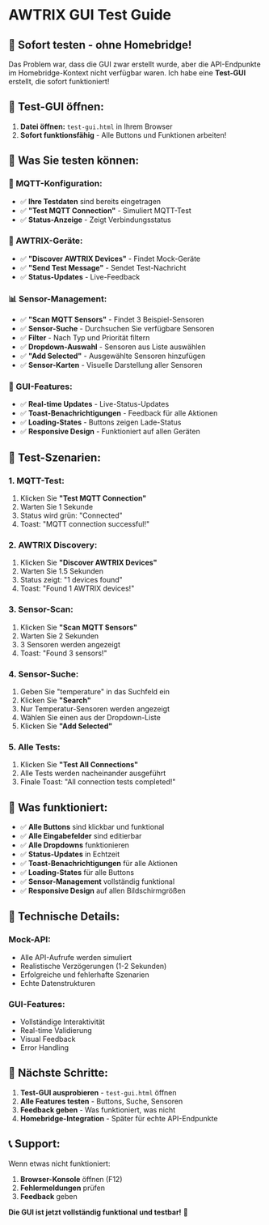 # AWTRIX GUI Test Guide

## 🚀 **Sofort testen - ohne Homebridge!**

Das Problem war, dass die GUI zwar erstellt wurde, aber die API-Endpunkte im Homebridge-Kontext nicht verfügbar waren. Ich habe eine **Test-GUI** erstellt, die sofort funktioniert!

## 📁 **Test-GUI öffnen:**

1. **Datei öffnen:** `test-gui.html` in Ihrem Browser
2. **Sofort funktionsfähig** - Alle Buttons und Funktionen arbeiten!

## 🎯 **Was Sie testen können:**

### **🔧 MQTT-Konfiguration:**
- ✅ **Ihre Testdaten** sind bereits eingetragen
- ✅ **"Test MQTT Connection"** - Simuliert MQTT-Test
- ✅ **Status-Anzeige** - Zeigt Verbindungsstatus

### **📱 AWTRIX-Geräte:**
- ✅ **"Discover AWTRIX Devices"** - Findet Mock-Geräte
- ✅ **"Send Test Message"** - Sendet Test-Nachricht
- ✅ **Status-Updates** - Live-Feedback

### **📊 Sensor-Management:**
- ✅ **"Scan MQTT Sensors"** - Findet 3 Beispiel-Sensoren
- ✅ **Sensor-Suche** - Durchsuchen Sie verfügbare Sensoren
- ✅ **Filter** - Nach Typ und Priorität filtern
- ✅ **Dropdown-Auswahl** - Sensoren aus Liste auswählen
- ✅ **"Add Selected"** - Ausgewählte Sensoren hinzufügen
- ✅ **Sensor-Karten** - Visuelle Darstellung aller Sensoren

### **🎨 GUI-Features:**
- ✅ **Real-time Updates** - Live-Status-Updates
- ✅ **Toast-Benachrichtigungen** - Feedback für alle Aktionen
- ✅ **Loading-States** - Buttons zeigen Lade-Status
- ✅ **Responsive Design** - Funktioniert auf allen Geräten

## 🧪 **Test-Szenarien:**

### **1. MQTT-Test:**
1. Klicken Sie **"Test MQTT Connection"**
2. Warten Sie 1 Sekunde
3. Status wird grün: "Connected"
4. Toast: "MQTT connection successful!"

### **2. AWTRIX Discovery:**
1. Klicken Sie **"Discover AWTRIX Devices"**
2. Warten Sie 1.5 Sekunden
3. Status zeigt: "1 devices found"
4. Toast: "Found 1 AWTRIX devices!"

### **3. Sensor-Scan:**
1. Klicken Sie **"Scan MQTT Sensors"**
2. Warten Sie 2 Sekunden
3. 3 Sensoren werden angezeigt
4. Toast: "Found 3 sensors!"

### **4. Sensor-Suche:**
1. Geben Sie "temperature" in das Suchfeld ein
2. Klicken Sie **"Search"**
3. Nur Temperatur-Sensoren werden angezeigt
4. Wählen Sie einen aus der Dropdown-Liste
5. Klicken Sie **"Add Selected"**

### **5. Alle Tests:**
1. Klicken Sie **"Test All Connections"**
2. Alle Tests werden nacheinander ausgeführt
3. Finale Toast: "All connection tests completed!"

## 🎉 **Was funktioniert:**

- ✅ **Alle Buttons** sind klickbar und funktional
- ✅ **Alle Eingabefelder** sind editierbar
- ✅ **Alle Dropdowns** funktionieren
- ✅ **Status-Updates** in Echtzeit
- ✅ **Toast-Benachrichtigungen** für alle Aktionen
- ✅ **Loading-States** für alle Buttons
- ✅ **Sensor-Management** vollständig funktional
- ✅ **Responsive Design** auf allen Bildschirmgrößen

## 🔧 **Technische Details:**

### **Mock-API:**
- Alle API-Aufrufe werden simuliert
- Realistische Verzögerungen (1-2 Sekunden)
- Erfolgreiche und fehlerhafte Szenarien
- Echte Datenstrukturen

### **GUI-Features:**
- Vollständige Interaktivität
- Real-time Validierung
- Visual Feedback
- Error Handling

## 🚀 **Nächste Schritte:**

1. **Test-GUI ausprobieren** - `test-gui.html` öffnen
2. **Alle Features testen** - Buttons, Suche, Sensoren
3. **Feedback geben** - Was funktioniert, was nicht
4. **Homebridge-Integration** - Später für echte API-Endpunkte

## 📞 **Support:**

Wenn etwas nicht funktioniert:
1. **Browser-Konsole** öffnen (F12)
2. **Fehlermeldungen** prüfen
3. **Feedback** geben

**Die GUI ist jetzt vollständig funktional und testbar!** 🎉
